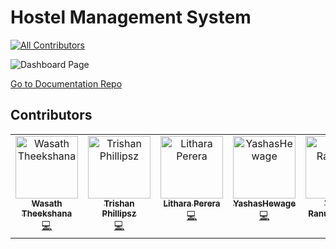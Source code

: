 # Hostel Management System
<!-- ALL-CONTRIBUTORS-BADGE:START - Do not remove or modify this section -->
[![All Contributors](https://img.shields.io/badge/all_contributors-5-orange.svg?style=flat-square)](#contributors-)
<!-- ALL-CONTRIBUTORS-BADGE:END -->

![Dashboard Page](https://github.com/WasathTheekshana/Hostel_Management_System/assets/91784445/c02d3a96-f8cc-4865-bc56-4a1d10881c7e)


[Go to Documentation Repo](https://github.com/WasathTheekshana/hostel-management-system-documentation)


## Contributors



<!-- ALL-CONTRIBUTORS-LIST:START - Do not remove or modify this section -->
<!-- prettier-ignore-start -->
<!-- markdownlint-disable -->
<table>
  <tbody>
    <tr>
      <td align="center" valign="top" width="14.28%"><a href="http://www.wasath.me"><img src="https://avatars.githubusercontent.com/u/91784445?v=4?s=100" width="100px;" alt="Wasath Theekshana"/><br /><sub><b>Wasath Theekshana</b></sub></a><br /><a href="https://github.com/WasathTheekshana/Hostel_Management_System/commits?author=WasathTheekshana" title="Code">💻</a></td>
      <td align="center" valign="top" width="14.28%"><a href="https://github.com/Shenon69"><img src="https://avatars.githubusercontent.com/u/105484461?v=4?s=100" width="100px;" alt="Trishan Phillipsz"/><br /><sub><b>Trishan Phillipsz</b></sub></a><br /><a href="https://github.com/WasathTheekshana/Hostel_Management_System/commits?author=Shenon69" title="Code">💻</a></td>
      <td align="center" valign="top" width="14.28%"><a href="https://github.com/Lithara"><img src="https://avatars.githubusercontent.com/u/113939177?v=4?s=100" width="100px;" alt="Lithara Perera"/><br /><sub><b>Lithara Perera</b></sub></a><br /><a href="https://github.com/WasathTheekshana/Hostel_Management_System/commits?author=Lithara" title="Code">💻</a></td>
      <td align="center" valign="top" width="14.28%"><a href="https://github.com/YashasHewage"><img src="https://avatars.githubusercontent.com/u/114513150?v=4?s=100" width="100px;" alt="YashasHewage"/><br /><sub><b>YashasHewage</b></sub></a><br /><a href="https://github.com/WasathTheekshana/Hostel_Management_System/commits?author=YashasHewage" title="Code">💻</a></td>
      <td align="center" valign="top" width="14.28%"><a href="https://github.com/yasithranusha"><img src="https://avatars.githubusercontent.com/u/105517489?v=4?s=100" width="100px;" alt="Yasith Ranusha Silva"/><br /><sub><b>Yasith Ranusha Silva</b></sub></a><br /><a href="https://github.com/WasathTheekshana/Hostel_Management_System/commits?author=yasithranusha" title="Code">💻</a></td>
    </tr>
  </tbody>
</table>

<!-- markdownlint-restore -->
<!-- prettier-ignore-end -->

<!-- ALL-CONTRIBUTORS-LIST:END -->




